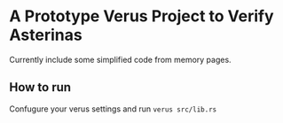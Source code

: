# A Prototype Verus Project to Verify Asterinas
Currently include some simplified code from memory pages.
## How to run
Confugure your verus settings and run
`verus src/lib.rs`
